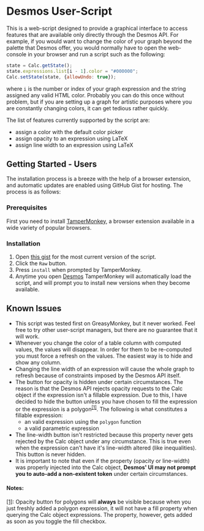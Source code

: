 # Desmos User-Script

This is a web-script designed to provide a graphical interface to access features that are available only directly through the Desmos API. For example, if you would want to change the color of your graph beyond the palette that Desmos offer, you would normally have to open the web-console in your browser and run a script such as the following:

```javascript
state = Calc.getState();
state.expressions.list[i - 1].color = "#000000";
Calc.setState(state, {allowUndo: true});
```

where `i` is the number or index of your graph expression and the string assigned any valid HTML color. Probably you can do this once without problem, but if you are setting up a graph for artistic purposes where you are constantly changing colors, it can get tedious rather quickly.

The list of features currently supported by the script are:

* assign a color with the default color picker
* assign opacity to an expression using LaTeX
* assign line width to an expression using LaTeX

## Getting Started - Users

The installation process is a breeze with the help of a browser extension, and automatic updates are enabled using GitHub Gist for hosting. The process is as follows:

### Prerequisites

First you need to install [TamperMonkey](https://www.tampermonkey.net/), a browser extension available in a wide variety of popular browsers.

### Installation

1. Open [this gist](https://gist.github.com/SlimRunner/aacc9cea998a3a8da31eae9d487412d7) for the most current version of the script.
1. Click the `Raw` button.
1. Press `install` when prompted by TamperMonkey.
1. Anytime you open [Desmos](https://www.desmos.com/calculator) TamperMonkey will automatically load the script, and will prompt you to install new versions when they become available.

## Known Issues

* This script was tested first on GreasyMonkey, but it never worked. Feel free to try other user-script managers, but there are no guarantee that it will work.
* Whenever you change the color of a table column with computed values, the values will disappear. In order for them to be re-computed you must force a refresh on the values. The easiest way is to hide and show any column.
* Changing the line width of an expression will cause the whole graph to refresh because of constraints imposed by the Desmos API itself.
* The button for opacity is hidden under certain circumstances. The reason is that the Desmos API rejects opacity requests to the Calc object if the expression isn't a fillable expression. Due to this, I have decided to hide the button unless you have chosen to fill the expression or the expression is a polygon<sup><a href="note-1">[1]</a></sup>. The following is what constitutes a fillable expression:
	* an valid expression using the `polygon` function
	* a valid parametric expression
* The line-width button isn't restricted because this property never gets rejected by the Calc object under any circumstance. This is true even when the expression can't have it's line-width altered (like inequalities). This button is never hidden.
* It is important to note that even if the property (opacity or line-width) was properly injected into the Calc object, **Desmos' UI may not prompt you to auto-add a non-existent token** under certain circumstances.

#### Notes:
[[1]](#note-1): Opacity button for polygons will **always** be visible because when you just freshly added a polygon expression, it will not have a fill property when querying the Calc object expressions. The property, however, gets added as soon as you toggle the fill checkbox.
